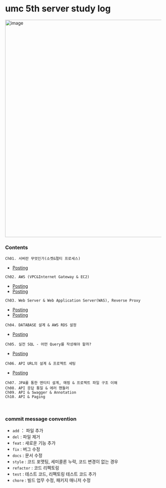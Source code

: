 # umc 5th server study log

<img width="700" alt="image" src="https://github.com/oxdjww/server-study/assets/102507306/f7488759-e0a6-4bf7-bd7d-4eb890aaf44c">


### Contents

`Ch01. 서버란 무엇인가(소켓&멀티 프로세스)`
- [Posting](https://oxdjww.tistory.com/entry/Ch01-%EC%84%9C%EB%B2%84%EB%9E%80-%EB%AC%B4%EC%97%87%EC%9D%B8%EA%B0%80%EC%86%8C%EC%BC%93%EB%A9%80%ED%8B%B0-%ED%94%84%EB%A1%9C%EC%84%B8%EC%8A%A4)
  
`Ch02. AWS (VPC&Internet Gateway & EC2)`
- [Posting](https://oxdjww.tistory.com/entry/Ch02-AWS-VPC-Internet-Gateway-EC2)
- [Posting](https://oxdjww.tistory.com/entry/Ch02-AWS-VPC-Internet-Gateway-EC2-%EC%8B%A4%EC%8A%B5)
  
`Ch03. Web Server & Web Application Server(WAS), Reverse Proxy`
- [Posting](https://oxdjww.tistory.com/entry/Ch03-Web-Server-WAS-Reverse-Proxy)
- [Posting](https://oxdjww.tistory.com/entry/Ch04-DATABASE-Design-AWS-RDS-Settings-Practice)
  
`Ch04. DATABASE 설계 & AWS RDS 설정`
- [Posting](https://oxdjww.tistory.com/entry/Ch04-DATABASE-Design-AWS-RDS-Settings-Practice)
  
`Ch05. 실전 SQL - 어떤 Query를 작성해야 할까?`
- [Posting](https://oxdjww.tistory.com/entry/Ch05-SQL)

`Ch06. API URL의 설계 & 프로젝트 세팅`
- [Posting](https://oxdjww.tistory.com/entry/Ch06-API-URL-Project-Configuration)

`Ch07. JPA를 통한 엔티티 설계, 매핑 & 프로젝트 파일 구조 이해`
<br>
`Ch08. API 응답 통일 & 에러 핸들러`
<br>
`Ch09. API & Swagger & Annotation`
<br>
`Ch10. API & Paging`
<br>

 <br>

### commit message convention
- `add` ： 파일 추가
- `del` : 파일 제거
- `feat` : 새로운 기능 추가
- `fix` : 버그 수정
- `docs` : 문서 수정
- `style` : 코드 포맷팅, 세미콜론 누락, 코드 변경이 없는 경우
- `refactor` : 코드 리펙토링
- `test` : 테스트 코드, 리펙토링 테스트 코드 추가
- `chore` : 빌드 업무 수정, 패키지 매니저 수정
